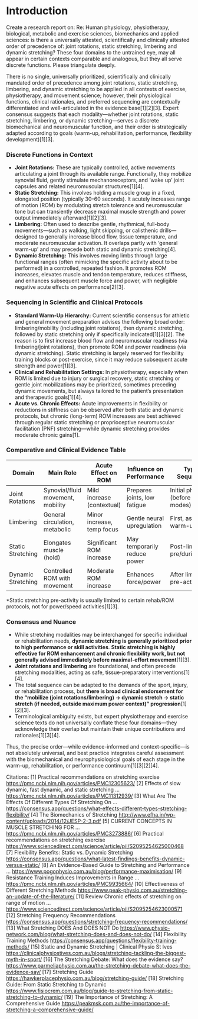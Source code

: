 # Introduction #

Create a research report on: Re: Human physiology, physiotherapy, biological, metabolic and exercise sciences, biomechanics and applied sciences: is there a universally attested, scientifically and clinically attested order of precedence of: joint rotations, static stretching, limbering and dynamic stretching? These four domains to the untrained eye, may all appear in certain contexts comparable and analogous, but they all serve discrete functions. Please triangulate deeply.

There is no single, universally prioritized, scientifically and clinically mandated order of precedence among joint rotations, static stretching, limbering, and dynamic stretching to be applied in all contexts of exercise, physiotherapy, and movement science; however, their physiological functions, clinical rationales, and preferred sequencing are contextually differentiated and well-articulated in the evidence base[1][2][3]. Expert consensus suggests that each modality—whether joint rotations, static stretching, limbering, or dynamic stretching—serves a discrete biomechanical and neuromuscular function, and their order is strategically adapted according to goals (warm-up, rehabilitation, performance, flexibility development)[1][3].

### Discrete Functions in Context

- **Joint Rotations:** These are typically controlled, active movements articulating a joint through its available range. Functionally, they mobilize synovial fluid, gently stimulate mechanoreceptors, and ‘wake up’ joint capsules and related neuromuscular structures[1][4].
- **Static Stretching:** This involves holding a muscle group in a fixed, elongated position (typically 30–60 seconds). It acutely increases range of motion (ROM) by modulating stretch tolerance and neuromuscular tone but can transiently decrease maximal muscle strength and power output immediately afterward[1][2][3].
- **Limbering:** Often used to describe gentle, rhythmical, full-body movements—such as walking, light skipping, or calisthenic drills—designed to generally increase blood flow, tissue temperature, and moderate neuromuscular activation. It overlaps partly with ‘general warm-up’ and may precede both static and dynamic stretching[4].
- **Dynamic Stretching:** This involves moving limbs through large functional ranges (often mimicking the specific activity about to be performed) in a controlled, repeated fashion. It promotes ROM increases, elevates muscle and tendon temperature, reduces stiffness, and enhances subsequent muscle force and power, with negligible negative acute effects on performance[2][3].

### Sequencing in Scientific and Clinical Protocols

- **Standard Warm-Up Hierarchy:** Current scientific consensus for athletic and general movement preparation advises the following broad order: limbering/mobility (including joint rotations), then dynamic stretching, followed by static stretching only if specifically indicated[1][3][2]. The reason is to first increase blood flow and neuromuscular readiness (via limbering/joint rotations), then promote ROM and power readiness (via dynamic stretching). Static stretching is largely reserved for flexibility training blocks or post-exercise, since it may reduce subsequent acute strength and power[1][3].
- **Clinical and Rehabilitation Settings:** In physiotherapy, especially when ROM is limited due to injury or surgical recovery, static stretching or gentle joint mobilizations may be prioritized, sometimes preceding dynamic movements, but always tailored to the patient’s presentation and therapeutic goals[1][4].
- **Acute vs. Chronic Effects:** Acute improvements in flexibility or reductions in stiffness can be observed after both static and dynamic protocols, but chronic (long-term) ROM increases are best achieved through regular static stretching or proprioceptive neuromuscular facilitation (PNF) stretching—while dynamic stretching provides moderate chronic gains[1].

### Comparative and Clinical Evidence Table

| Domain              | Main Role                        | Acute Effect on ROM         | Influence on Performance      | Typical Sequencing                  |
|---------------------|----------------------------------|-----------------------------|------------------------------|-------------------------------------|
| Joint Rotations     | Synovial/fluid movement, mobility| Mild increase (contextual)  | Prepares joints, low fatigue | Initial phase (before other modes)  |
| Limbering           | General circulation, metabolic   | Minor increase, temp focus  | Gentle neural upregulation   | First, as general warm-up           |
| Static Stretching   | Elongates muscle (hold)          | Significant ROM increase    | May temporarily reduce power | Post-limbering; pre/during/after*   |
| Dynamic Stretching  | Controlled ROM with movement     | Moderate ROM increase       | Enhances force/power         | After limbering, pre-activity       |

*Static stretching pre-activity is usually limited to certain rehab/ROM protocols, not for power/speed activities[1][3].

### Consensus and Nuance

- While stretching modalities may be interchanged for specific individual or rehabilitation needs, **dynamic stretching is generally prioritized prior to high performance or skill activities**. **Static stretching is highly effective for ROM enhancement and chronic flexibility work, but not generally advised immediately before maximal-effort movement**[1][3].
- **Joint rotations and limbering** are foundational, and often precede stretching modalities, acting as safe, tissue-preparatory interventions[1][4].
- The total sequence can be adapted to the demands of the sport, injury, or rehabilitation process, but **there is broad clinical endorsement for the “mobilize (joint rotations/limbering) → dynamic stretch → static stretch (if needed, outside maximum power context)” progression**[1][2][3].
- Terminological ambiguity exists, but expert physiotherapy and exercise science texts do not universally conflate these four domains—they acknowledge their overlap but maintain their unique contributions and rationales[1][3][4].

Thus, the precise order—while evidence-informed and context-specific—is not absolutely universal, and best practice integrates careful assessment with the biomechanical and neurophysiological goals of each stage in the warm-up, rehabilitation, or performance continuum[1][3][2][4].

Citations:
[1] Practical recommendations on stretching exercise https://pmc.ncbi.nlm.nih.gov/articles/PMC12305623/
[2] Effects of slow dynamic, fast dynamic, and static stretching ... https://pmc.ncbi.nlm.nih.gov/articles/PMC11312939/
[3] What Are The Effects Of Different Types Of Stretching On ... https://consensus.app/questions/what-effects-different-types-stretching-flexibility/
[4] The Biomechanics of Stretching http://www.efha.in/wp-content/uploads/2014/12/JESP-2-3.pdf
[5] CURRENT CONCEPTS IN MUSCLE STRETCHING FOR ... https://pmc.ncbi.nlm.nih.gov/articles/PMC3273886/
[6] Practical recommendations on stretching exercise https://www.sciencedirect.com/science/article/pii/S2095254625000468
[7] Flexibility Benefits: Static vs. Dynamic Stretching https://consensus.app/questions/what-latest-findings-benefits-dynamic-versus-static/
[8] An Evidence-Based Guide to Stretching and Performance ... https://www.pogophysio.com.au/blog/performance-maximisation/
[9] Resistance Training Induces Improvements in Range ... https://pmc.ncbi.nlm.nih.gov/articles/PMC9935664/
[10] Effectiveness of Different Stretching Methods https://www.peak-physio.com.au/stretching-an-update-of-the-literature/
[11] Review Chronic effects of stretching on range of motion ... https://www.sciencedirect.com/science/article/pii/S2095254623000571
[12] Stretching Frequency Recommendations https://consensus.app/questions/stretching-frequency-recommendations/
[13] What Stretching DOES And DOES NOT Do https://www.physio-network.com/blog/what-stretching-does-and-does-not-do/
[14] Flexibility Training Methods https://consensus.app/questions/flexibility-training-methods/
[15] Static and Dynamic Stretching | Clinical Physio St Ives https://clinicalphysiostives.com.au/blogs/stretching-tackling-the-biggest-myth-in-sport/
[16] The Stretching Debate: What does the evidence say? https://www.parmeliaphysio.com.au/the-stretching-debate-what-does-the-evidence-say/
[17] Stretching Guide https://hawkerplacephysio.com.au/blog/stretching-guide/
[18] Stretching Guide: From Static Stretching to Dynamic https://www.fisiocrem.com.au/blog/guide-to-stretching-from-static-stretching-to-dynamic/
[19] The Importance of Stretching: A Comprehensive Guide https://peakmsk.com.au/the-importance-of-stretching-a-comprehensive-guide/


